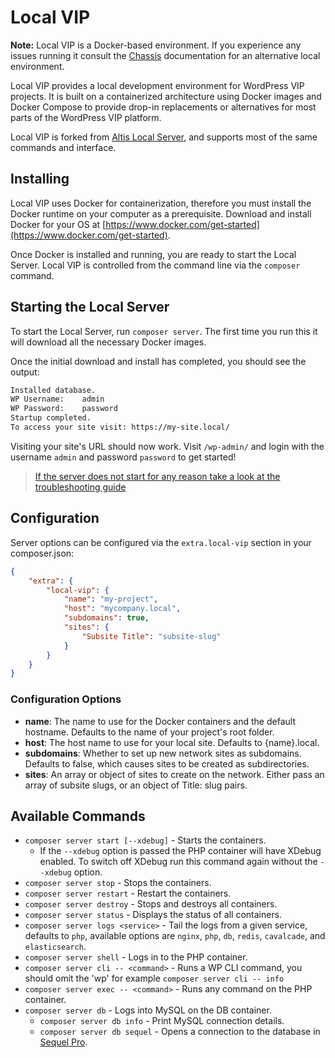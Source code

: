 # Local VIP

**Note:** Local VIP is a Docker-based environment. If you experience any issues running it consult the [Chassis](https://chassis.io) documentation for an alternative local environment.

Local VIP provides a local development environment for WordPress VIP projects. It is built on a containerized architecture using Docker images and Docker Compose to provide drop-in replacements or alternatives for most parts of the WordPress VIP platform.

Local VIP is forked from [Altis Local Server](https://www.altis-dxp.com/resources/docs/local-server/), and supports most of the same commands and interface.

## Installing

Local VIP uses Docker for containerization, therefore you must install the Docker runtime on your computer as a prerequisite. Download and install Docker for your OS at [https://www.docker.com/get-started](https://www.docker.com/get-started).

Once Docker is installed and running, you are ready to start the Local Server. Local VIP is controlled from the command line via the `composer` command.

## Starting the Local Server

To start the Local Server, run `composer server`. The first time you run this it will download all the necessary Docker images.

Once the initial download and install has completed, you should see the output:

```sh
Installed database.
WP Username:	admin
WP Password:	password
Startup completed.
To access your site visit: https://my-site.local/
```

Visiting your site's URL should now work. Visit `/wp-admin/` and login with the username `admin` and password `password` to get started!

> [If the server does not start for any reason take a look at the troubleshooting guide](./troubleshooting.md)

## Configuration

Server options can be configured via the `extra.local-vip` section in your composer.json:

```json
{
	"extra": {
		"local-vip": {
			"name": "my-project",
			"host": "mycompany.local",
			"subdomains": true,
			"sites": {
				"Subsite Title": "subsite-slug"
			}
		}
	}
}
```

### Configuration Options

- **name**: The name to use for the Docker containers and the default hostname. Defaults to the name of your project's root folder.
- **host**: The host name to use for your local site. Defaults to {name}.local.
- **subdomains**: Whether to set up new network sites as subdomains. Defaults to false, which causes sites to be created as subdirectories.
- **sites**: An array or object of sites to create on the network. Either pass an array of subsite slugs, or an object of Title: slug pairs.

## Available Commands

* `composer server start [--xdebug]` - Starts the containers.
  * If the `--xdebug` option is passed the PHP container will have XDebug enabled. To switch off XDebug run this command again without the `--xdebug` option.
* `composer server stop` - Stops the containers.
* `composer server restart` - Restart the containers.
* `composer server destroy` - Stops and destroys all containers.
* `composer server status` - Displays the status of all containers.
* `composer server logs <service>` - Tail the logs from a given service, defaults to `php`, available options are `nginx`, `php`, `db`, `redis`, `cavalcade`, and `elasticsearch`.
* `composer server shell` - Logs in to the PHP container.
* `composer server cli -- <command>` - Runs a WP CLI command, you should omit the 'wp' for example `composer server cli -- info`
* `composer server exec -- <command>` - Runs any command on the PHP container.
* `composer server db` - Logs into MySQL on the DB container.
  * `composer server db info` - Print MySQL connection details.
  * `composer server db sequel` - Opens a connection to the database in [Sequel Pro](https://sequelpro.com).
